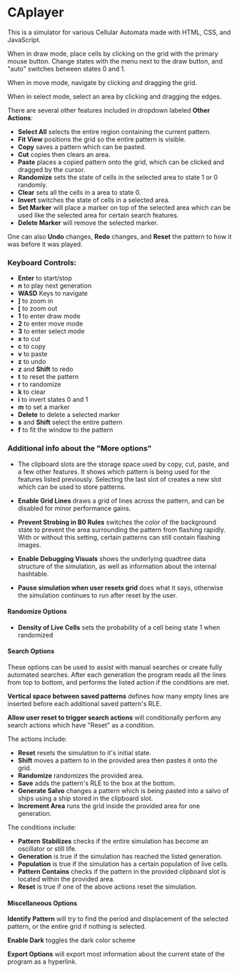 # CAplayer
This is a simulator for various Cellular Automata made with HTML, CSS, and JavaScript.

When in draw mode, place cells by clicking on the grid with the primary mouse button. Change states with the menu next to the draw button, and "auto" switches  between states 0 and 1.

When in move mode, navigate by clicking and dragging the grid.

When in select mode, select an area by clicking and dragging the edges. 

There are several other features included in dropdown labeled **Other Actions**:

- **Select All** selects the entire region containing the current pattern.
- **Fit View** positions the grid so the entire pattern is visible.
- **Copy** saves a pattern which can be pasted.
- **Cut** copies then clears an area.
- **Paste** places a copied pattern onto the grid, which can be clicked and dragged by the cursor.
- **Randomize** sets the state of cells in the selected area to state 1 or 0 randomly.
-  **Clear** sets all the cells in a area to state 0.
- **Invert** switches the state of cells in a selected area.
- **Set Marker** will place a marker on top of the selected area which can be used like the selected area for certain search features.
- **Delete Marker** will remove the selected marker.

One can also **Undo** changes, **Redo** changes, and **Reset** the pattern to how it was before it was played.

### Keyboard Controls:
- **Enter** to start/stop
- **n** to play next generation
- **WASD** Keys to navigate
- **]** to zoom in
- **[** to zoom out
- **1** to enter draw mode
- **2** to enter move mode
- **3** to enter select mode
- **x** to cut
- **c** to copy
- **v** to paste
- **z** to undo
- **z** and **Shift** to redo
- **t** to reset the pattern
- **r** to randomize
- **k** to clear
- **i** to invert states 0 and 1
- **m** to set a marker
- **Delete** to delete a selected marker
- **s** and **Shift** select the entire pattern
- **f** to fit the window to the pattern

### Additional info about the "More options"

- The clipboard slots are the storage space used by copy, cut, paste, and a few other features. It shows which pattern is being used for the features listed previously. Selecting the last slot of creates a new slot which can be used to store patterns.

- **Enable Grid Lines** draws a grid of lines across the pattern, and can be disabled for minor performance gains.

- **Prevent Strobing in B0 Rules** switches the color of the background state to prevent the area surrounding the pattern from flashing rapidly. With or without this setting, certain patterns can still contain flashing images.

- **Enable Debugging Visuals** shows the underlying quadtree data structure of the simulation, as well as information about the internal hashtable.

- **Pause simulation when user resets grid** does what it says, otherwise the simulation continues to run after reset by the user.

#### Randomize Options
- **Density of Live Cells** sets the probability of a cell being state 1 when randomized

#### Search Options
These options can be used to assist with manual searches or create fully automated searches. After each generation the program reads all the lines from top to bottom, and performs the listed action if the conditions are met.

**Vertical space between saved patterns** defines how many empty lines are inserted before each additional saved pattern's RLE.

**Allow user reset to trigger search actions** will conditionally perform any search actions which have "Reset" as a condition.

The actions include:
- **Reset** resets the simulation to it's initial state.
- **Shift** moves a pattern to in the provided area then pastes it onto the grid.
- **Randomize** randomizes the provided area.
- **Save** adds the pattern's RLE to the box at the bottom.
- **Generate Salvo** changes a pattern which is being pasted into a salvo of ships using a ship stored in the clipboard slot.
- **Increment Area** runs the grid inside the provided area for one generation.

The conditions include:
- **Pattern Stabilizes** checks if the entire simulation has become an oscillator or still life.
- **Generation** is true if the simulation has reached the listed generation.
- **Population** is true if the simulation has a certain population of live cells.
- **Pattern Contains** checks if the pattern in the provided clipboard slot is located within the provided area.
- **Reset** is true if one of the above actions reset the simulation.

#### Miscellaneous Options

**Identify Pattern** will try to find the period and displacement of the selected pattern, or the entire grid if nothing is selected.

**Enable Dark** toggles the dark color scheme

**Export Options** will export most information about the current state of the program as a hyperlink.
